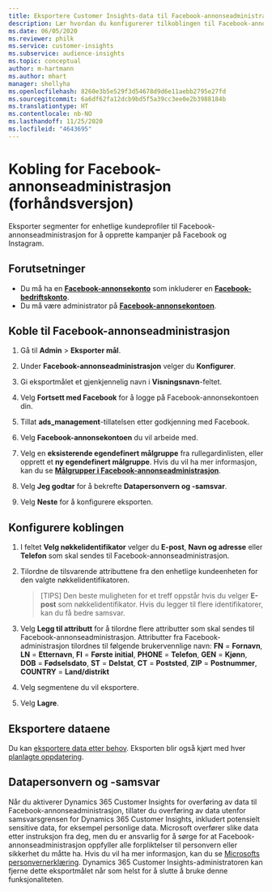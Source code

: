 ```yaml
---
title: Eksportere Customer Insights-data til Facebook-annonseadministrasjon
description: Lær hvordan du konfigurerer tilkoblingen til Facebook-annonseadministrasjon.
ms.date: 06/05/2020
ms.reviewer: philk
ms.service: customer-insights
ms.subservice: audience-insights
ms.topic: conceptual
author: m-hartmann
ms.author: mhart
manager: shellyha
ms.openlocfilehash: 8260e3b5e529f3d54678d9d6e11aebb2795e27fd
ms.sourcegitcommit: 6a6df62fa12dcb9bd5f5a39cc3ee0e2b3988184b
ms.translationtype: HT
ms.contentlocale: nb-NO
ms.lasthandoff: 11/25/2020
ms.locfileid: "4643695"
---
```

# <a name="connector-for-facebook-ads-manager-preview"></a>Kobling for Facebook-annonseadministrasjon (forhåndsversjon)

Eksporter segmenter for enhetlige kundeprofiler til Facebook-annonseadministrasjon for å opprette kampanjer på Facebook og Instagram.

## <a name="prerequisites"></a>Forutsetninger

- Du må ha en [**Facebook-annonsekonto**](https://www.facebook.com/business/learn/lessons/step-by-step-ads-manager-account) som inkluderer en [**Facebook-bedriftskonto**](https://business.facebook.com/).
- Du må være administrator på [**Facebook-annonsekontoen**](https://www.facebook.com/business/learn/lessons/step-by-step-ads-manager-account).

## <a name="connect-to-facebook-ads-manager"></a>Koble til Facebook-annonseadministrasjon

1. Gå til **Admin** > **Eksporter mål**.

1. Under **Facebook-annonseadministrasjon** velger du **Konfigurer**.

1. Gi eksportmålet et gjenkjennelig navn i **Visningsnavn**-feltet.

1. Velg **Fortsett med Facebook** for å logge på Facebook-annonsekontoen din.

1. Tillat **ads_management**-tillatelsen etter godkjenning med Facebook.

1. Velg **Facebook-annonsekontoen** du vil arbeide med.

1. Velg en **eksisterende egendefinert målgruppe** fra rullegardinlisten, eller opprett et **ny egendefinert målgruppe**. Hvis du vil ha mer informasjon, kan du se [**Målgrupper i Facebook-annonseadministrasjon**](https://www.facebook.com/business/help/744354708981227?id=2469097953376494).

1. Velg **Jeg godtar** for å bekrefte **Datapersonvern og -samsvar**.

1. Velg **Neste** for å konfigurere eksporten.

## <a name="configure-the-connector"></a>Konfigurere koblingen

1. I feltet **Velg nøkkelidentifikator** velger du **E-post**, **Navn og adresse** eller **Telefon** som skal sendes til Facebook-annonseadministrasjon.

1. Tilordne de tilsvarende attributtene fra den enhetlige kundeenheten for den valgte nøkkelidentifikatoren.
   > [TIPS] Den beste muligheten for et treff oppstår hvis du velger **E-post** som nøkkelidentifikator. Hvis du legger til flere identifikatorer, kan du få bedre samsvar.

1. Velg **Legg til attributt** for å tilordne flere attributter som skal sendes til Facebook-annonseadministrasjon. Attributter fra Facebook-administrasjon tilordnes til følgende brukervennlige navn: **FN** = **Fornavn**, **LN** = **Etternavn**, **FI** = **Første initial**, **PHONE** = **Telefon**, **GEN** = **Kjønn**, **DOB** = **Fødselsdato**, **ST** = **Delstat**, **CT** = **Poststed**, **ZIP** = **Postnummer**, **COUNTRY** = **Land/distrikt**

1. Velg segmentene du vil eksportere.

1. Velg **Lagre**.

## <a name="export-the-data"></a>Eksportere dataene

Du kan [eksportere data etter behov](export-destinations.md). Eksporten blir også kjørt med hver [planlagte oppdatering](system.md#schedule-tab).

## <a name="data-privacy-and-compliance"></a>Datapersonvern og -samsvar

Når du aktiverer Dynamics 365 Customer Insights for overføring av data til Facebook-annonseadministrasjon, tillater du overføring av data utenfor samsvarsgrensen for Dynamics 365 Customer Insights, inkludert potensielt sensitive data, for eksempel personlige data. Microsoft overfører slike data etter instruksjon fra deg, men du er ansvarlig for å sørge for at Facebook-annonseadministrasjon oppfyller alle forpliktelser til personvern eller sikkerhet du måtte ha. Hvis du vil ha mer informasjon, kan du se [Microsofts personvernerklæring](https://go.microsoft.com/fwlink/?linkid=396732).
Dynamics 365 Customer Insights-administratoren kan fjerne dette eksportmålet når som helst for å slutte å bruke denne funksjonaliteten.
